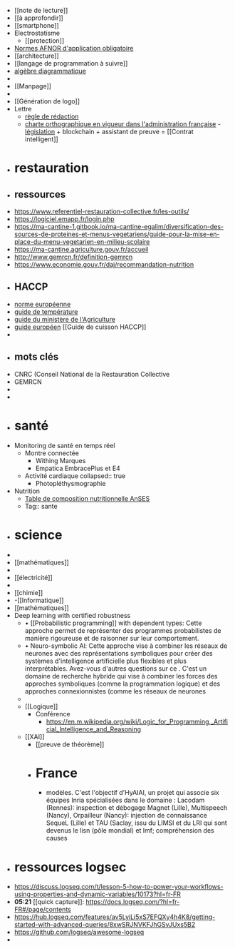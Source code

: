 - [[note de lecture]]
- [[à approfondir]]
- [[smartphone]]
- Electrostatisme
	- [[protection]]
- [Normes AFNOR d'application obligatoire](https://www.legifrance.gouv.fr/contenu/menu/autour-de-la-loi/entreprises/normes-afnor-d-application-obligatoire?hl=fr-FR)
- [[architecture]]
- [[langage de programmation à suivre]]
- [algèbre diagrammatique](https://smf.emath.fr/system/files/filepdf/G163.pdf)
-
- [[Manpage]]
-
- [[Génération de logo]]
- Lettre
	- [règle de rédaction](https://www.calliope.be/french/html/topic_28EE19B2-7532-46FD-BE1E-45C57D981DD9_2AE56876-C3BC-4C9E-9C27-A00507CA6CB0_1.htm)
	- [charte orthographique en vigueur dans l'administration française](https://www.legifrance.gouv.fr/contenu/Media/Files/autour-de-la-loi/legislatif-et-reglementaire/charte_typographique_jo_janvier_2021.pdf?hl=fr-FR)
	  -[législation](https://www.legifrance.gouv.fr/) + blockchain + assistant de preuve = [[Contrat intelligent]]
- # restauration
- ## ressources
- https://www.referentiel-restauration-collective.fr/les-outils/
- https://logiciel.emapp.fr/login.php
- https://ma-cantine-1.gitbook.io/ma-cantine-egalim/diversification-des-sources-de-proteines-et-menus-vegetariens/guide-pour-la-mise-en-place-du-menu-vegetarien-en-milieu-scolaire
- https://ma-cantine.agriculture.gouv.fr/accueil
- http://www.gemrcn.fr/definition-gemrcn
- https://www.economie.gouv.fr/daj/recommandation-nutrition
- ## HACCP
- [norme européenne](https://eur-lex.europa.eu/LexUriServ/LexUriServ.do?uri=CONSLEG:2004R0852:20090420:fr:PDF&hl=fr-FR)
- [guide de température](https://walter-learning.com/blog/restauration/haccp/guide-temperatures-restauration-pdf?hl=fr-FR)
- [guide du ministère de l'Agriculture](https://agriculture.gouv.fr/mise-en-place-dun-plan-de-maitrise-sanitaire-en-restauration-collective-un-guide-pour-les-petits?hl=fr-FR)
- [guide européen](https://food.ec.europa.eu/document/download/33573cbc-fd1c-4db4-b09c-17c22f9cacf6_fr?filename=biosafety_fh_legis_guidance_reg-2004-852_fr.pdf&hl=fr-FR)
  [[Guide de cuisson HACCP]]
-
- ## mots clés
- CNRC (Conseil National de la Restauration Collective
- GEMRCN
-
-
- # santé
- Monitoring de santé en temps réel
	- Montre connectée
		- Withing Marques
		- Empatica EmbracePlus et E4
	- Activité cardiaque
	  collapsed:: true
		- Photopléthysmographie
- Nutrition
	- [Table de composition nutritionnelle AnSES](https://ciqual.anses.fr/?hl=fr-FR)
	- Tag:: sante
- # science
-
- [[mathématiques]]
-
- [[électricité]]
-
- [[chimie]]
- -[[Informatique]]
- [[mathématiques]]
- Deep learning with certified robustness
	- • [[Probabilistic programming]] with dependent types: Cette approche permet de représenter des programmes probabilistes de manière rigoureuse et de raisonner sur leur comportement.
	- • Neuro-symbolic Al: Cette approche vise à combiner les réseaux de neurones avec des représentations symboliques pour créer des systèmes d'intelligence artificielle plus flexibles et plus interprétables. Avez-vous d'autres questions sur ce . C'est un domaine de recherche hybride qui vise à combiner les forces des approches symboliques (comme la programmation logique) et des approches connexionnistes (comme les réseaux de neurones
	-
	- [[Logique]]
		- Conférence
			- https://en.m.wikipedia.org/wiki/Logic_for_Programming,_Artificial_Intelligence_and_Reasoning
	- [[XAI]]
		- [[preuve de théorème]]
		- # France
			- modèles. C'est l'objectif d'HyAIAI, un projet qui associe six équipes Inria spécialisées dans le domaine : Lacodam (Rennes): inspection et débogage 
			   Magnet (Lille), Multispeech (Nancy), Orpailleur (Nancy): injection de connaissance 
			   SequeL (Lille) et 
			  TAU (Saclay, issu du LIMSI et du LRI qui sont devenus le lisn (pôle mondial) et lmf; compréhension des causes
- # ressources logsec
- https://discuss.logseq.com/t/lesson-5-how-to-power-your-workflows-using-properties-and-dynamic-variables/10173?hl=fr-FR
- **05:21** [[quick capture]]:  https://docs.logseq.com/?hl=fr-FR#/page/contents
- https://hub.logseq.com/features/av5LyiLi5xS7EFQXy4h4K8/getting-started-with-advanced-queries/8xwSRJNVKFJhGSvJUxs5B2
- https://github.com/logseq/awesome-logseq
-
